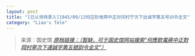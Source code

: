 ```yaml
---
layout: post
title: "[已认领待录入]1945/09/13何应钦电蒋中正对冈村宁次下达诚字第五号训令全文"
category: "Liao's Tele"
---
```



> 来源：国史馆 [*原档链接：（暂缺，可于国史馆网站搜索“何應欽電蔣中正對岡村寧次下達誠字第五號訓令全文“）*]()
